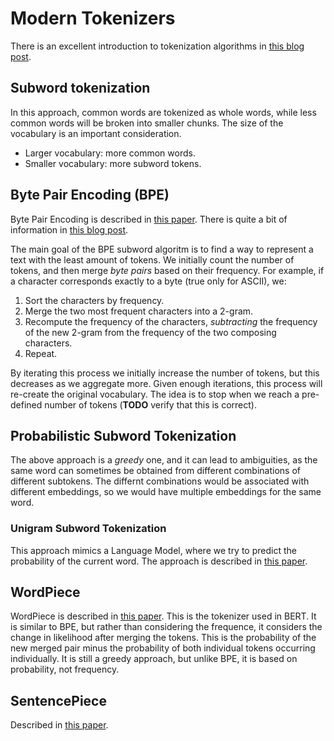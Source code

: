 # Modern Tokenizers

There is an excellent introduction to tokenization algorithms in [this blog post](https://blog.floydhub.com/tokenization-nlp/).

## Subword tokenization

In this approach, common words are tokenized as whole words, while less common words will be broken into smaller chunks. The size of the vocabulary is an important consideration.

- Larger vocabulary: more common words.
- Smaller vocabulary: more subword tokens.

## Byte Pair Encoding (BPE)

Byte Pair Encoding is described in [this paper](https://arxiv.org/abs/1508.07909). There is quite a bit of information in [this blog post](https://leimao.github.io/blog/Byte-Pair-Encoding/).

The main goal of the BPE subword algoritm is to find a way to represent a text with the least amount of tokens. We initially count the number of tokens, and then merge *byte pairs* based on their frequency. For example, if a character corresponds exactly to a byte (true only for ASCII), we:

1. Sort the characters by frequency.
2. Merge the two most frequent characters into a 2-gram.
3. Recompute the frequency of the characters, *subtracting* the frequency of the new 2-gram from the frequency of the two composing characters.
4. Repeat.

By iterating this process we initially increase the number of tokens, but this decreases as we aggregate more. Given enough iterations, this process will re-create the original vocabulary. The idea is to stop when we reach a pre-defined number of tokens (**TODO** verify that this is correct).

## Probabilistic Subword Tokenization

The above approach is a *greedy* one, and it can lead to ambiguities, as the same word can sometimes be obtained from different combinations of different subtokens. The differnt combinations would be associated with different embeddings, so we would have multiple embeddings for the same word.

### Unigram Subword Tokenization

This approach mimics a Language Model, where we try to predict the probability of the current word. The approach is described in [this paper](https://arxiv.org/pdf/1804.10959.pdf).

## WordPiece

WordPiece is described in [this paper](https://research.google/pubs/pub37842/).
This is the tokenizer used in BERT. It is similar to BPE, but rather than considering the frequence, it considers the change in likelihood after merging the tokens. This is the probability of the new merged pair minus the probability of both individual tokens occurring individually. It is still a greedy approach, but unlike BPE, it is based on probability, not frequency.

## SentencePiece

Described in [this paper](https://arxiv.org/abs/1808.06226).
